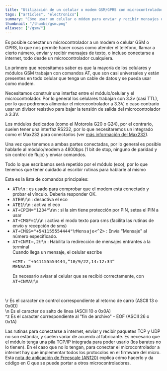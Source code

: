 ```yaml
---
title: "Utilización de un celular o modem GSM/GPRS con microcontroladores"
tags: ["articles", "electronics"]
summary: "Cómo usar un celular o módem para enviar y recibir mensajes de texto y llamadas desde un microcontrolador."
thumbnail: "/thumbs/gsm.png"
aliases: ["/gsm/"]
---
```


<p>Es posible conectar un microcontrolador a un modem o celular GSM o GPRS, lo que nos permite hacer cosas como atender el teléfono, llamar a cierto número, enviar y recibir mensajes de texto, o incluso conectarse a internet, todo desde un microcontrolador cualquiera.</p>
<p>Lo primero que necesitamos saber es que la mayoría de los celulares y módulos GSM trabajan con comandos AT, que son casi universales y están presentes en todo celular que tenga un cable de datos y se pueda usar como modem.</p>
<p>Necesitamos construir una interfaz entre el módulo/celular y el microcontrolador. Por lo general los celulares trabajan con 3.3v (casi TTL), por lo que podremos alimentar el microcontrolador a 3.3V, o caso contrario usar un divisor resistivo para bajar la tensión de salida del microcontrolador a 3.3V.</p>
<p>Los módulos dedicados (como el Motorola G20 o G24), por el contrario, suelen tener una interfaz RS232, por lo que necesitaremos un integrado como el Max232 para conectarlos (ver <a href="/rs232ttl">más información del Max232</a>).</p>
<p>Una vez que tenemos a ambas partes conectadas, por lo general es posible hablarle al módulo/modem a 4800bps (1 bit de stop, ninguno de paridad y sin control de flujo) y enviar comandos. </p>
<p>Todo lo que escribamos será repetido por el módulo (eco), por lo que tenemos que tener cuidado al escribir rutinas para hablarle al mismo</p>
<p>Esta es la lista de comandos principales:</p>
<ul>
	<li><tt>AT</tt>\r\n : es usado para comprobar que el modem está conectado y probar el vínculo. Debería responder OK.</li>
	<li><tt>ATE0</tt>\r\n : desactiva el eco</li>
	<li><tt>ATE1</tt>\r\n : activa el eco</li>
	<li><tt>AT+CPIN="1234"</tt>\r\n : si la sim tiene protección por PIN, setea el PIN a usar</li>
	<li><tt>AT+CMGF=1</tt>\r\n : activa el modo texto para sms (facilita las rutinas de envío y recepción de sms)</li>
	<li><tt>AT+CMGS="+541155554444"</tt>\r<tt>Mensaje<^Z></tt> : Envía "Mensaje" al número especificado.</li>
	<li><tt>AT+CNMI=,2</tt>\r\n : Habilita la redirección de mensajes entrantes a la terminal</br>
		Cuando llega un mensaje, el celular escribe <pre>+CMT: “+541155554444,”10/9/22,14:12:34”<br/>MENSAJE</pre>
		Es necesario avisar al celular que se recibió correctamente, con <tt>AT+CNMA</tt>\r\n
		</li>
</ul><br/>
<p>\r Es el caracter de control correspondiente al retorno de carro (ASCII 13 o 0x0D)<br/> \n Es el caracter de salto de linea (ASCII 10 o 0x0A)<br/> ^z Es el caracter correspondiente al "fin de archivo" - EOF (ASCII 26 o 0x1A)</p>
<p>Las rutinas para conectarse a internet, enviar y recibir paquetes TCP y UDP no son estándar, y suelen variar de acuerdo al fabricante. Es necesario que el módulo tenga una pila TCP/IP integrada para poder usarlo (los baratos no lo tienen). En el caso que no lo tengan, para conectar el microcontrolador a internet hay que implementar todos los protocolos en el firmware del micro. Esta <a href="http://cache.freescale.com/files/microcontrollers/doc/app_note/AN2120.pdf">nota de aplicación de Freescale (AN120)</a> explica cómo hacerlo y da código en C que se puede portar a otros microcontroladores.</p>
